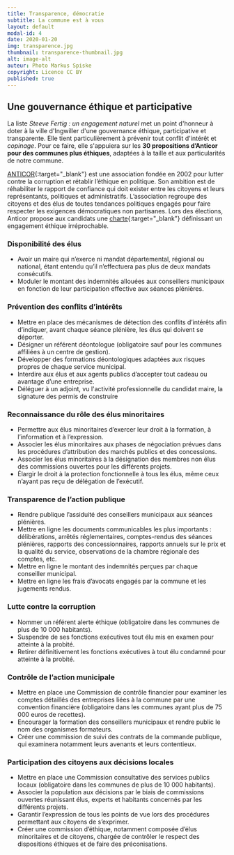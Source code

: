 ```yaml
---
title: Transparence, démocratie
subtitle: La commune est à vous
layout: default
modal-id: 4
date: 2020-01-20
img: transparence.jpg
thumbnail: transparence-thumbnail.jpg
alt: image-alt
auteur: Photo Markus Spiske
copyright: Licence CC BY
published: true
---
```


## Une gouvernance éthique et participative ##
La liste *Steeve Fertig : un engagement naturel* met un point d'honneur à doter à la ville d'Ingwiller d'une gouvernance éthique, participative et transparente. Elle tient particulièrement à prévenir tout conflit d'intérêt et *copinage*. Pour ce faire, elle s'appuiera sur les **30 propositions d’Anticor pour des communes plus éthiques**, adaptées à la taille et aux particularités de notre commune.

[ANTICOR](https://www.anticor.org/){:target="_blank"} est une association fondée en 2002 pour lutter contre la corruption et rétablir l’éthique en politique. Son ambition est de réhabiliter le rapport de confiance qui doit exister entre les citoyens et leurs représentants, politiques et administratifs.
L’association regroupe des citoyens et des élus de toutes tendances politiques engagés pour faire respecter les exigences démocratiques non partisanes. Lors des élections, Anticor propose aux candidats une [charte]( https://www.anticor.org/2019/10/22/les-30-propositions-danticor-pour-des-communes-plus-ethiques/){:target="_blank"} définissant un engagement éthique irréprochable.


### Disponibilité des élus ###

* Avoir un maire qui n’exerce ni mandat départemental, régional ou national, étant entendu qu’il n’effectuera pas plus de deux mandats consécutifs.
* Moduler le montant des indemnités allouées aux conseillers municipaux en fonction de leur participation effective aux séances plénières.

### Prévention des conflits d’intérêts ###

* Mettre en place des mécanismes de détection des conflits d’intérêts afin d’indiquer, avant chaque séance plénière, les élus qui doivent se déporter.
* Désigner un référent déontologue (obligatoire sauf pour les communes affiliées à un centre de gestion).
* Développer des formations déontologiques adaptées aux risques propres de chaque service municipal.
* Interdire aux élus et aux agents publics d’accepter tout cadeau ou avantage d’une entreprise.
* Déléguer à un adjoint, vu l'activité professionnelle du candidat maire, la signature des permis de construire

### Reconnaissance du rôle des élus minoritaires ###

* Permettre aux élus minoritaires d’exercer leur droit à la formation, à l’information et à l’expression.
* Associer les élus minoritaires aux phases de négociation prévues dans les procédures d’attribution des marchés publics et des concessions.
* Associer les élus minoritaires à la désignation des membres non élus des commissions ouvertes pour les différents projets.
* Élargir le droit à la protection fonctionnelle à tous les élus, même ceux n’ayant pas reçu de délégation de l’exécutif.

### Transparence de l’action publique ###

* Rendre publique l’assiduité des conseillers municipaux aux séances plénières.
* Mettre en ligne les documents communicables les plus importants : délibérations, arrêtés réglementaires, comptes-rendus des séances plénières, rapports des concessionnaires, rapports annuels sur le prix et la qualité du service, observations de la chambre régionale des comptes, etc.
* Mettre en ligne le montant des indemnités perçues par chaque conseiller municipal.
* Mettre en ligne les frais d’avocats engagés par la commune et les jugements rendus.

### Lutte contre la corruption ###

* Nommer un référent alerte éthique (obligatoire dans les communes de plus de 10 000 habitants).
* Suspendre de ses fonctions exécutives tout élu mis en examen pour atteinte à la probité.
* Retirer définitivement les fonctions exécutives à tout élu condamné pour atteinte à la probité.

### Contrôle de l’action municipale ###

* Mettre en place une Commission de contrôle financier pour examiner les comptes détaillés des entreprises liées à la commune par une convention financière (obligatoire dans les communes ayant plus de 75 000 euros de recettes).
* Encourager la formation des conseillers municipaux et rendre public le nom des organismes formateurs.
* Créer une commission de suivi des contrats de la commande publique, qui examinera notamment leurs avenants et leurs contentieux.

### Participation des citoyens aux décisions locales ###
* Mettre en place une Commission consultative des services publics locaux (obligatoire dans les communes de plus de 10 000 habitants).
* Associer la population aux décisions par le biais de commissions ouvertes réunissant élus, experts et habitants concernés par les différents projets.
* Garantir l’expression de tous les points de vue lors des procédures permettant aux citoyens de s’exprimer.
* Créer une commission d’éthique, notamment composée d’élus minoritaires et de citoyens, chargée de contrôler le respect des dispositions éthiques et de faire des préconisations.
